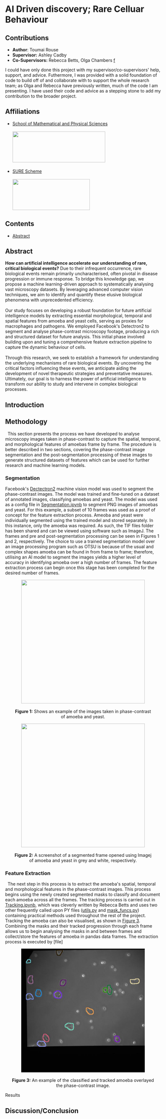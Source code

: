 # AI Driven discovery; Rare Celluar Behaviour

## Contributions 
- **Author**: Toumai Rouse
- **Supervisor:** Ashley Cadby
- **Co-Supervisors:** Rebecca Betts, Olga Chambers [f](#Figure-3)

I could have only done this project with my supervisor/co-supervisors' help, support, and advice. Futhermore, I was provided with a solid foundation of code to build off of and collaborate with to support the whole research team; as Olga and Rebecca have previously written, much of the code I am presenting. I have used their code and advice as a stepping stone to add my contribution to the broader project.

## Affiliations
- [School of Mathematical and Physical Sciences](https://www.sheffield.ac.uk/mps)<br><br>
<img src="https://github.com/user-attachments/assets/7001dc4f-61dd-4629-8bb3-64960ae3bd5f" width="300" height="100"><br><br>
- [SURE Scheme](https://students.sheffield.ac.uk/sure)<br><br>
<img src="https://github.com/user-attachments/assets/9e4a1079-bdeb-4edd-9490-f6caa0fbf6ee" width="250" height="100"><br>

## Contents
- [Abstract](https://github.com/2MY-R/Ameoba-Feature-Extraction/blob/main/README.md#abstract)
## Abstract

**How can artificial intelligence accelerate our understanding of rare, critical biological events?** Due to their infrequent occurrence, rare biological events remain primarily uncharacterised, often pivotal in disease progression or immune response. To bridge this knowledge gap, we propose a machine learning-driven approach to systematically analysing vast microscopy datasets. By leveraging advanced computer vision techniques, we aim to identify and quantify these elusive biological phenomena with unprecedented efficiency.<br><br>
Our study focuses on developing a robust foundation for future artificial intelligence models by extracting essential morphological, temporal and spatial features from amoeba and yeast cells, serving as proxies for macrophages and pathogens. We employed Facebook's Detectron2 to segment and analyse phase-contrast microscopy footage, producing a rich and structured dataset for future analysis. This initial phase involved building upon and tuning a comprehensive feature extraction pipeline to capture the dynamic behaviour of cells.<br><br>
Through this research, we seek to establish a framework for understanding the underlying mechanisms of rare biological events. By uncovering the critical factors influencing these events, we anticipate aiding the development of novel therapeutic strategies and preventative measures. Ultimately, our goal is to harness the power of artificial intelligence to transform our ability to study and intervene in complex biological processes.

## Introduction


## Methodology
&nbsp; This section presents the process we have developed to analyse microscopy images taken in phase-contrast to capture the spatial, temporal, and morphological features of amoebas frame by frame. The procedure is better described in two sections, covering the phase-contrast image segmentation and the post-segmentation processing of these images to generate structured datasets of features which can be used for further research and machine learning models.<br>
  
### Segmentation
Facebook's [Dectectron2](https://github.com/facebookresearch/detectron2) machine vision model was used to segment the phase-contrast images. The model was trained and fine-tuned on a dataset of annotated images, classifying amoebas and yeast. The model was used as a config file in [Segmentation.ipynb](Segmentation.ipynb) to segment PNG images of amoebas and yeast. For this example, a subset of 10 frames was used as a proof of concept for the feature extraction process. Ameoba and yeast were individually segmented using the trained model and stored separately. In this instance, only the amoeba was required. As such, the TIF files folder has been shared and can be viewed using software such as ImageJ. The frames and pre and post-segmentation processing can be seen in Figures 1 and 2, respectively. The choice to use a trained segmentation model over an image processing program such as OTSU is because of the usual and complex shapes amoeba can be found in from frame to frame; therefore, utilising an AI model to segment the images yields a higher level of accuracy in identifying amoeba over a high number of frames. The feature extraction process can begin once this stage has been completed for the desired number of frames. 
<p align = "center">
  <img src="https://github.com/user-attachments/assets/5e362955-3d2d-480f-8c79-93c351bf71ac" width="400" height="400">
</p>
<p align="center">
    <strong>Figure 1:</strong> Shows an example of the images taken in phase-contrast<br>
                of amoeba and yeast.
</p>

<p align = "center">
  <img src="https://github.com/user-attachments/assets/8e21c6c3-238b-46e4-a10e-b1c0e26e3b23" width="400" height="400">
</p>
<p align="center">
    <strong>Figure 2:</strong> A screenshot of a segmented frame opened using Imagej <br>
                of amoeba and yeast in grey and white, respectively.
</p>

### Feature Extraction
&nbsp; The next step in this process is to extract the amoeba's spatial, temporal and morphological features in the phase-contrast images. This process begins using the newly created segmented masks to classify and document each amoeba across all the frames. The tracking process is carried out in [Tracking.ipynb](Tracking.ipynb), which was cleverly written by Rebecca Betts and uses two other frequently called upon PY files ([utils.py](utils.py) and [mask_funcs.py](mask_funcs.py)) containing practical methods used throughout the rest of the project. Tracking the amoeba can also be visualised, as shown in [Figure 3](#Figure-3). Combining the masks and their tracked progression through each frame allows us to begin analysing the masks in and between frames and collect/store the features of amoeba in pandas data frames. The extraction process is executed by [file]


<p align = "center" id='Figure-3'>
  <img src="https://github.com/2MY-R/Ameoba-Feature-Extraction/blob/21f1381981a8c636482a8c28198747ccbc119122/show%20tracks/0000.jpg" width="400" height="400">
</p>
<p align="center">
    <strong>Figure 3:</strong> An example of the classified and tracked amoeba overlayed<br>
                the phase-contrast image.
</p

## Results
## Discussion/Conclusion
